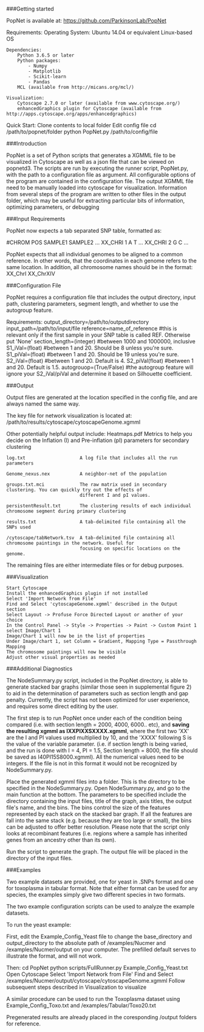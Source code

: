 ###Getting started

PopNet is available at: https://github.com/ParkinsonLab/PopNet

Requirements:
	Operating System:
		Ubuntu 14.04 or equivalent Linux-based OS

	Dependencies:
		Python 3.6.5 or later
		Python packages:
			- Numpy
			- Matplotlib
			- Scikit-learn 
			- Pandas
		MCL (available from http://micans.org/mcl/)
	
	Visualization:
		Cytoscape 2.7.0 or later (available from www.cytoscape.org/)
		enhancedGraphics plugin for Cytoscape (available from http://apps.cytoscape.org/apps/enhancedgraphics)

Quick Start:
	Clone contents to local folder
	Edit config file
	cd /path/to/popnet/folder
	python PopNet.py /path/to/config/file

###Introduction

PopNet is a set of Python scripts that generates a XGMML file to be visualized in Cytoscape as well as a json file that can be viewed on popnetd3. 
The scripts are run by executing the runner script, PopNet.py, with the path to a configuration file as argument. All configurable
options of the program are contained in the configuration file. The output XGMML file need to be manually loaded
into cytoscape for visualization. Information from several steps of the program are written to other files in the
output folder, which may be useful for extracting particular bits of information, optimizing parameters, or debugging

###Input Requirements

PopNet now expects a tab separated SNP table, formatted as:

\#CHROM	POS	SAMPLE1	SAMPLE2	...
XX_CHRI	1	A	T	...
XX_CHRI	2	G	C	...

PopNet expects that all individual genomes to be aligned to a common reference. In other words, that the coordinates
in each genome refers to the same location. In addition, all chromosome names should be in the format:
	XX_ChrI
	XX_ChrXIV

###Configuration File

PopNet requires a configuration file that includes the output directory, input path, clustering parameters, segment length,
and whether to use the autogroup feature.

Requirements:
output_directory=/path/to/outputdirectory
input_path=/path/to/input/file
reference=name_of_reference #this is relevant only if the first sample in your SNP table is called REF. Otherwise put 'None'
section_length=(integer) #between 1000 and 1000000, inclusive
S1_iVal=(float) #between 1 and 20. Should be 8 unless you're sure.
S1_piVal=(float) #between 1 and 20. Should be 19 unless you're sure.
S2_iVal=(float) #between 1 and 20. Default is 4.
S2_piVal(float) #between 1 and 20. Default is 1.5.
autogrouop=(True/False) #the autogroup feature will ignore your S2_iVal/piVal and determine it based on Silhouette coefficient. 

###Output

Output files are generated at the location specified in the config file, and are always named the same way.

The key file for network visualization is located at:
	/path/to/results/cytoscape/cytoscapeGenome.xgmml

Other potentially helpful output include:
	Heatmaps.pdf               Metrics to help you decide on the Inflation (I) and Pre-inflation (pI) parameters for 
	                           secondary clustering

	log.txt                    A log file that includes all the run parameters

	Genome_nexus.nex           A neighbor-net of the population

	groups.txt.mci             The raw matrix used in secondary clustering. You can quickly try out the effects of
	                           different I and pI values.

	persistentResult.txt       The clustering results of each individual chromosome segment during primary clustering

	results.txt                A tab-delimited file containing all the SNPs used

	/cytoscape/tabNetwork.tsv  A tab-delimited file containing all chromosome paintings in the network. Useful for
	                           focusing on specific locations on the genome.	

The remaining files are either intermediate files or for debug purposes.

###Visualization

	Start Cytoscape
	Install the enhancedGraphics plugin if not installed
	Select 'Import Network from File'
	Find and Select 'cytoscapeGenome.xgmml' described in the Output section
	Select Layout -> Profuse Force Directed Layout or another of your choice
	In the Control Panel -> Style -> Properties -> Paint -> Custom Paint 1 select Image/Chart 1
	Image/Chart 1 will now be in the list of properties
	Under Image/chart 1, set Column = Gradient, Mapping Type = Passthrough Mapping
	The chromosome paintings will now be visible
	Adjust other visual properties as needed


###Additional Diagnostics

The NodeSummary.py script, included in the PopNet directory, is able to generate stacked bar graphs (similar those seen in supplemental figure 2) to aid in the determination of parameters such as section length and gap penalty. Currently, the script has not been optimized for user experience, and requires some direct editing by the user.

The first step is to run PopNet once under each of the condition being compared (i.e. with section length = 2000, 4000, 6000.. etc), and **saving the resulting xgmml as IXXPIXXSXXXX.xgmml**, where the first two 'XX' are the I and PI values used multiplied by 10, and the 'XXXX' following S is the value of the variable parameter. (i.e. if section length is being varied, and the run is done with I = 4, PI = 1.5, Section length = 8000, the file should be saved as I40PI15S8000.xgmml). All the numerical values need to be integers. If the file is not in this format it would not be recognized by NodeSummary.py.  

Place the generated xgmml files into a folder. This is the directory to be specified in the NodeSummary.py. Open NodeSummary.py, and go to the main function at the bottom. The parameters to be specified include the directory containing the input files, title of the graph, axis titles, the output file's name, and the bins. The bins control the size of the features represented by each stack on the stacked bar graph. If all the features are fall into the same stack (e.g. because they are too large or small), the bins can be adjusted to offer better resolution. Please note that the script only looks at recombinant features (i.e. regions where a sample has inherited genes from an ancestry other than its own). 

Run the script to generate the graph. The output file will be placed in the directory of the input files. 

###Examples

Two example datasets are provided, one for yeast in .SNPs format and one for toxoplasma in tabular format. Note that either format can be used for any species, the examples simply give two different species in two formats.

The two example configuration scripts can be used to analyze the example datasets. 

To run the yeast example:

First, edit the Example_Config_Yeast file to change the base_directory and output_directory to the absolute path of /examples/Nucmer and /examples/Nucmer/output on your computer. The prefilled default serves to illustrate the format, and will not work.

Then:
	cd PopNet
	python scripts/FullRunner.py Example_Config_Yeast.txt
	Open Cytoscape
	Select 'Import Network from File'
	Find and Select /examples/Nucmer/output/cytoscape/cytoscapeGenome.xgmml
	Follow subsequent steps described in Visualization to visualize

A similar procedure can be used to run the Toxoplasma dataset using Example_Config_Toxo.txt and /examples/Tabular/Toxo20.txt

Pregenerated results are already placed in the coresponding /output folders for reference.
